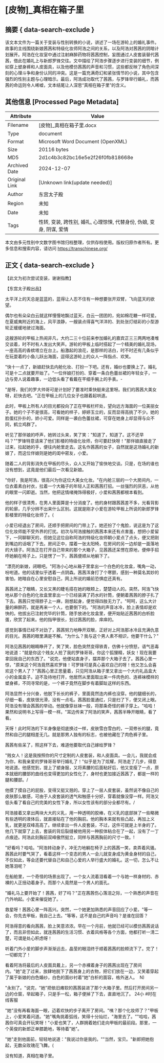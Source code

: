 # [皮物]_真相在箱子里



## 摘要  { data-search-exclude }

<!-- tcd_abstract -->
该文本文件为一篇关于变装与性别转换的小说，讲述了一场在游轮上的婚礼事件。故事的主线围绕新娘茜茜和特级化妆师阿浩之间的关系，以及阿浩对茜茜的阴暗计划展开。阿浩在化妆室中通过注射麻醉药物将茜茜控制，妄图通过人皮套装替代茜茜，借此在婚礼上与新郎罗锋交往。文中描绘了阿浩步骤逐步进行变装的细节，例如穿上塑身裤和人皮面具，以及他模仿茜茜的声音和习惯，这些都反映了角色间深刻的心理斗争和身份认同的冲突。这是一篇充满奇幻和紧张情节的小说，其中包含强烈的性别主题与心理暗示。最后，阿浩成功取代了茜茜，与罗锋举行婚礼，而茜茜的命运则令人唏嘘，文本结尾让人深思“真相在箱子里”的含义。

<!-- tcd_abstract_end -->

## 其他信息 [Processed Page Metadata]

| Attribute       | Value                                  |
|-----------------|----------------------------------------|
| Filename        | [皮物]_真相在箱子里.docx                             |
| Type            | document                                 |
| Format          | Microsoft Word Document (OpenXML)                               |
| Size            | 20116 bytes                           |
| MD5             | 2d1c4b3c82bc16e5e2f26f0fb818668e                                  |
| Archived Date   | 2024-12-07                             |
| Original Link   | [Unknown link(update needed)]                         |
| Author          | 东宫太子殿                               |
| Region          | 未知                               |
| Date            | 未知                                 |
| Tags            | 性转, 变装, 跨性别, 婚礼, 心理惊悚, 代替身份, 伪娘, 变身, 阴谋, 爱情                                 |

本文由多元性别中文数字图书馆归档整理，仅供存档使用。版权归原作者所有。更多信息和搜索内容，请访问 <https://transchinese.org/>


## 正文 { data-search-exclude }

<!-- tcd_main_text -->
【此文为初次尝试变装，谢谢指教】

【东宫太子殿出品】

太平洋上的天总是蓝蓝的，蓝得让人忍不住有一种想要张开双臂，飞向蓝天的欲望。 

偶尔也有朵朵白云就这样慢慢地飘过蓝天，白云一团团的，宛如棉花糖一样可爱。在夏威夷附近的海上，风平浪静，一艘装点得喜气洋洋的、到处张灯结彩的小型游轮正缓缓地驶过海面。

这艘游轮的甲板上热闹非凡，大约二三十位前来参加婚礼的嘉宾正三三两两地凑堆交谈着，时不时有人发出大笑声。游轮的甲板上临时搭起了一个精美的婚礼现场，一座高高的香槟塔立在台上。船激起的浪花，是那样的洁白，时不时还有几条似乎在玩耍着的小鱼儿跃出海面，逗得这游轮上的众人一阵指点、欢笑。

"快十一点了，新娘赶快去内舱化妆、打扮一下吧。还有，婚纱也要换上了。婚礼可是十二点就要开始了。"一位伴娘打扮的、穿着一条白色蕾丝裙的年轻女子，一边与旁人说着趣事，一边低头看了看戴在芊细手腕上的手表。-

"是呀，我们的罗大帅哥可是计划好了要准时乘快艇来这里呀。我们的茜茜大美女呀，赶快去吧。"正在甲板上的几位女子也跟着起哄道。

此时，甲板上所有人的目光都投向了正在甲板栏杆处，望向远方海面的一位美丽女子。她的个子不是很高，可看她的样子，婷婷玉立的，反而显得高挑了不少。她的脸蛋红扑扑的，娇小可爱。同样是一袭白色蕾丝裙，可穿在她身上却显得与众不同，鹤立鸡群了。

听见了那伴娘的呼声，她转过头来，笑了笑："知道了，知道了。这不还早吗？""罗锋特意请来了他们影楼的特级化妆师，你可要赶快呀！"那伴娘直接走了过来，拉起她的手，便往内舱里走去。这名作茜茜的女子，自然就是这场婚礼的新娘了，而这位伴娘则是她的闺中密友，小爱。

随着二人的背影消失在甲板的尽头，众人又开始了愉快地交谈。只是，在场的谁也没有想到，这竟是他们最后一次看见新娘。

"你好，我是阿浩，很高兴为你这位大美女化妆。"在内舱三层的一个大房间内，一位衣着素白衬衣，拉着一个大箱子的年轻人正和茜茜打招。一丝强烈的厌恶，从他的眼里一闪即逝。当然，他把这情绪掩饰得极好，小爱和茜茜都根本看到。

他的样子很清秀，在男人里面算是十分消廋了。他的身材跟茜茜差不多，光看背影的轮廓，几乎分辨不出来什么区别。这就是刚才小爱在游轮甲板上所说的新郎罗锋影楼里的特级化妆师了。(

小爱已经退出了房间，还顺手把房间的门带上了。她还扮了个鬼脸，说这是为了这位化妆师能不受外界的打扰。初次与阿浩接触的茜茜本来还有点害羞，想把小爱留下，一同聊聊天的，但她见这位自称阿浩的特级化妆师朝小爱点了点头，便又把刚到嘴边的话咽了下去。房间正中，摆着一张太阳椅，在房间的另一边却是一面落地的大镜子。阿浩正在打开自己带来的那个大箱子，见茜茜还呆愣在原地，便伸手招呼她躺在椅子上。只是愣了一下，茜茜便顺从地躺下了。

"漂亮的新娘，闭眼吧。"阿浩小心地从箱子里拿出一个白色的化妆盒，嘴角一动，吩咐道。他的话里似乎透着一点阴森。茜茜浑身打了个寒颤，感到一种莫名其妙的害怕，她暗自在心里安慰自己，网上所说的婚前恐惧症还真有。

茜茜闭上了眼睛，又长又黑的睫毛搭在她的眼颊上，楚楚动人的。突然，阿浩飞快地从那个白色的化妆盒里拿出一个已经装满了药水的针筒，便朝着茜茜的脖子扎了下去。茜茜只觉得脖子上一麻，刚想起身，便觉得四肢无力了。"呵呵，这么大计量的麻醉药，就是再来一个人，也要倒下的。"阿浩的声音冰冷，脸上表情却是欢快的。他拔出已注射完毕的针筒，随手放进化妆盒里，便开始贴近茜茜的白析脸蛋，欣赏了起来。他的指甲很长，划过茜茜的脸，痒痒的。

感觉到事情已经不对劲了，茜茜努力地睁开双眼，正好对上阿浩那冰冷且充满仇意的目光。茜茜的眼里满是不解。"为什么？我与这个男人素不相识，他要干什么？"

阿浩见茜茜的眼睛睁开了，笑了笑，脸色突然变得铁青，仿佛十分愤怒，语气恶毒地说道："就是你这个贱女人抢了我的罗锋哥哥。你这个狐狸精，妖女！现在我要拿回我自己的东西了。"说完，他便站直身子，摆弄那个大箱子去了。茜茜心里一惊，"原来这个阿浩竟然喜欢罗锋！可罗锋可是真心喜欢自己的呀！他又怎么会喜欢这个男人了？"茜茜心里正思量着，只见阿浩从箱子里又拿出一个大约礼品盒大小的金属盒子。迫不及待地打开，他居然从里面取出来一件肉色的、连裤袜模样的塑身裤，不同寻常的是，一个裤子竟然在脚步有着脚趾这样的东西。

阿浩显然十分兴奋，他脱下长长的裤子，里面竟然连内裤也没穿。他的腿细长的，仔细一看，皮肤很光滑，没有一点毛。茜茜脸蛋通红，只是扫了下，便又闭上眼。阿浩没有理会茜茜的举动。他就像穿丝袜一般，将那条奇怪的裤子穿上。"哈哈！果然和说明书上写得一模一样。"耳边传来了阿浩的笑声，茜茜半睁开眼睛，看了看。

天呀！此时阿浩的下半身像是彻底换过一样，皮肤雪白雪白的，一双修长的腿，竟然和自己的腿相差无几。就是那男人独有的标志，也被他藏在了肉色裤子里。

茜茜有些呆了，照这样下去，难道他要取代自己嫁给罗锋？

"贱女人！这是我按照你的尺寸定制的人皮套装，和人皮面具。一会儿，我就会成为你，和我亲爱的罗锋哥哥举行婚礼了！"似乎是为了炫耀，阿浩走了几步，得意地说道。他感觉到，提上了塑身服，又将素腰的后面粘好后，他又变瘦了一点，原本就细的腰部的曲线也变得更加的女性化了，身材也更加接近茜茜了，都是一样的腿和腰部。/

他摸了摸自己的屁股，变得又挺又翘的。穿上了一层人皮套装，虽然说不像自己的皮肤那么敏感，可由于人皮套装的透气和触感十分好，穿着就像没穿一样。阿浩又低头看了看自己的完美的女性下身，所以女性该有的部分全都尽有。/

阿浩接着又拿出两块大大的义乳，用一种透明的胶棒，在义乳的底部抹了一些略微有些透明的液体后，就直接贴在了他的胸前。他的胸本来就有些凸起，再加上义乳，就更是双峰高高了。继续拿出一件人皮套装，不过，这件可就是上半身的了。他几下就穿了上去，套装的背后裂缝被他用另一种胶体粘合在了一起，没有了一丁点痕迹。阿浩此刻胸前双峰傲然挺立，同样与茜茜胸前的尺寸一致。!

"好看吗？哈哈。"阿浩转动身子，冲无力地躺在椅子上的茜茜一笑，卖弄着风骚。茜茜此时要气哭了，看着这样一个变态的男人一会儿就变身成为黄金身材的自己，不仅如此，等会还要代替自己和自己心爱的人举行盛大的婚礼。这一切，怎么不让她落泪呢？

在船舱里，一个奇怪的场景出现了。一个女人流着泪看着一个与她一样身材的、赤裸的人正扭动着身子。而那个人竟然是一个男人的面孔。

"婚礼马上要开始了！茜茜，好了吗？"正在茜茜伤心落泪之际，一个熟悉的声音在门外响起。小爱来催促她了。.

救星呀！茜茜心里一阵高兴。突然，一个她更加熟悉的声音回应了小爱。"等一会，你先去甲板，我自己上去。"等等，这不是自己的声音吗？是谁在回答？

阿浩得意的看向茜茜，脸上笑意浓浓。早在一个月前，他就已经可以模仿茜茜说话了，而且非但如此，就连茜茜的生活习惯、衣着风格等各个方面，他都打听一清二楚，可谓是处心积虑呀！

听着门外小爱的脚步声渐渐远去，晶莹的眼泪终于顺着茜茜的脸颊流下了。完了！一切都完了！

看着阿浩将最后的人皮面具戴上，另一个赤裸着身子的茜茜出现在了房间内。"她"走了过来，放肆地脱下了茜茜身上的衣物，把它们放在一边，又笑着穿起了属于新娘的白色婚纱，白色的面纱衬着"她"白析的面容，格外迷人。  N)

"永别了。"说完，"她"把依旧瘫软的茜茜装进了那个大箱子里。然后打开房间另一边的仓窗，举起箱子，只是手一松，箱子便掉了下去，直直地沉了。 24小 #时在线客服

"她"没有再看海面一眼，迈着欢快的步子离开了房间。"咦？那个化妆师了？"甲板上，小爱笑着问道。"她"嘴角挑着弧线，笑得十分灿烂，"海里去了。""哈哈，茜茜你可真会开玩笑呀！"小爱也笑了，人群拥着她们走向甲板的最前段。那里，一个英俊的新郎正单膝跪地，等待着"她"。

"她"走到他面前，轻轻地说道："我说过你是我的。""当然，宝贝。"新郎把她抱起，无数朵玫瑰花飞舞。(

没有知道，真相在箱子里。
<!-- tcd_main_text_end -->

